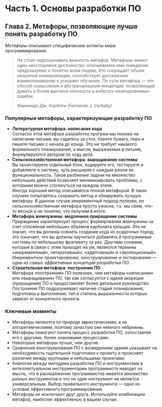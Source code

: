 # Часть 1. Основы разработки ПО

## Глава 2. Метафоры, позволяющие лучше понять разработку ПО

_Метафоры_ описывают специфические аспекты мира программирования.

> Не стоит недооценивать важность метафор. Метафоры имеют одно неоспоримое достоинство: описываемое ими поведение предсказуемо и понятно всем людям. Это сокращает объем ненужной коммуникации, способствует достижению взаимопонимания и ускоряет обучение. По сути метафора — это способ осмысления и абстрагирования концепций, позволяющий думать в более высокой плоскости и избегать низкоуровневых ошибок.  
> 
> _Фернандо Дж. Корбати (Fernando J. Corbatу)_

### Популярные метафоры, характеризующие разработку ПО
- **Литературная метафора: написание кода**   
  Согласно этой метафоре разработка програм мы похожа на написание письма: вы садитесь за стол, берете бумагу, перо и пишете письмо с начала до конца. Это не требует никакого формального планирования, а мысли, выражаемые в письме, формулируются автором по ходу дела.
- **Сельскохозяйственная метафора: выращивание системы**  
  Вы проектируете отдельный блок, кодируете его, тестируете и добавляете в систему, чуть расширяя с каждым разом ее функциональность. Такое разбиение задачи на множество небольших действий позволяет минимизировать проблемы, с которыми можно столкнуться на каждом этапе.  
  Иногда хороший метод описывается плохой метафорой. В таких случаях попытайтесь сохранить метод и обнаружить лучшую метафору. В данном случае инкрементный подход полезен, но сельскохозяйственная
метафора просто ужасна, т.к. мы сеем, что-то весной и не понятно, что получим в итоге.
- **Метафора жемчужины: медленное приращение системы**  
  Приращение характеризует процесс формирования жемчужины за счет
отложения небольших объемов карбоната кальция. Это не значит, что вы должны освоить создание кода из осадочных пород; это означает, что вы должны научиться добавлять в программные системы по небольшому фрагменту за раз. Другими словами, которые в связи с этим приходят на ум, являются термины «инкрементный», «итеративный», «адаптивный» и «эволюционный».  
_Инкрементное проектирование, конструирование и тестирование — одни из самых эффективных концепций разработки ПО._
- **Строительная метафора: построение ПО**  
  Метафора «построения» ПО полезнее, чем метафоры «написания» или «выращивания» ПО, так как согласуется с идеей аккреции (приращения) ПО и предоставляет более детальное руководство. Построение ПО подразумевает наличие стадий планирования, подготовки и выполнения, тип и степень выраженности которых зависят от конкретного проекта. 

### Ключевые моменты
- Метафоры являются по природе эвристическими, а не алгоритмическими, поэтому зачастую они немного небрежны.
- Метафоры помогают понять процесс разработки ПО, сопоставляя его с другими, более знакомыми процессами.
- Некоторые метафоры лучше, чем другие.
- Сравнение конструирования ПО с возведением здания указывает на необходимость тщательной подготовки к проекту и проясняет различие между крупными и небольшими проектами.
- Аналогия между методами разработки ПО и инструментами в интеллектуальном инструментарии программиста наводит на мысль, что в распоряжении программистов имеется множество разных инструментов и что ни один инструмент не является универсальным. Выбор правильного инструмента — одно из условий эффективного программирования.
- Метафоры не исключают друг друга. Используйте комбинацию метафор, наиболее эффективную в вашем случае.
